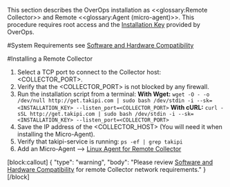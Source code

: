This section describes the OverOps installation as <<glossary:Remote Collector>>  and Remote <<glossary:Agent (micro-agent)>>. This procedure requires root access and the [Installation Key](doc:generating-installation-keys)  provided by OverOps.

#System Requirements
see [Software and Hardware Compatibility](doc:compatibility#section-collector-system-requirements) 


#Installing a Remote Collector

1. Select a TCP port to connect to the Collector host: <COLLECTOR_PORT>. 
2. Verify that the <COLLECTOR_PORT> is not blocked by any firewall.
3. Run the installation script from a terminal:
**With Wget:**
```wget -O - -o /dev/null http://get.takipi.com | sudo bash /dev/stdin -i --sk=<INSTALLATION_KEY> --listen_port=<COLLECTOR_PORT>```
**With cURL:**
```curl -sSL http://get.takipi.com | sudo bash /dev/stdin -i --sk=<INSTALLATION_KEY> --listen_port=<COLLECTOR_PORT>```
4. Save the IP address of the <COLLECTOR_HOST> (You will need it when installing the Micro-Agent).
5. Verify that takipi-service is running:
```ps -ef | grep takipi```
6. Add an Micro-Agent --> [Linux Agent for Remote Collector](doc:linux-rootless-agent-installation) 

[block:callout]
{
  "type": "warning",
  "body": "Please review [Software and Hardware Compatibility](doc:compatibility#section-collector-network-requirements) for remote Collector network requirements."
}
[/block]